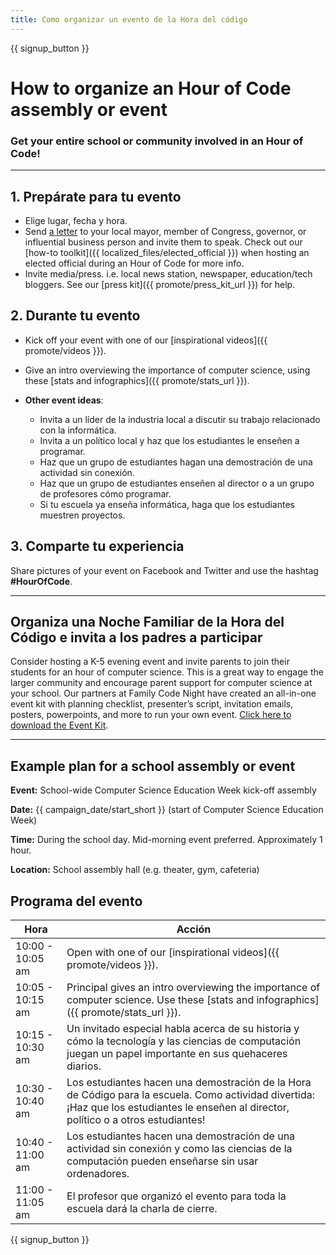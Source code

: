 ```yaml
---
title: Como organizar un evento de la Hora del código
---
```


{{ signup_button }}

# How to organize an Hour of Code assembly or event

### Get your entire school or community involved in an Hour of Code!

* * *

## 1. Prepárate para tu evento

- Elige lugar, fecha y hora.
- Send [a letter](https://hourofcode.com/promote/resources#sample-emails) to your local mayor, member of Congress, governor, or influential business person and invite them to speak. Check out our [how-to toolkit]({{ localized_files/elected_official }}) when hosting an elected official during an Hour of Code for more info.
- Invite media/press. i.e. local news station, newspaper, education/tech bloggers. See our [press kit]({{ promote/press_kit_url }}) for help.

## 2. Durante tu evento

- Kick off your event with one of our [inspirational videos]({{ promote/videos }}).
- Give an intro overviewing the importance of computer science, using these [stats and infographics]({{ promote/stats_url }}).   
      
    
- **Other event ideas**: 
    - Invita a un líder de la industria local a discutir su trabajo relacionado con la informática.
    - Invita a un político local y haz que los estudiantes le enseñen a programar.
    - Haz que un grupo de estudiantes hagan una demostración de una actividad sin conexión.
    - Haz que un grupo de estudiantes enseñen al director o a un grupo de profesores cómo programar.
    - Si tu escuela ya enseña informática, haga que los estudiantes muestren proyectos.

## 3. Comparte tu experiencia

Share pictures of your event on Facebook and Twitter and use the hashtag **#HourOfCode**.

* * *

## Organiza una Noche Familiar de la Hora del Código e invita a los padres a participar

Consider hosting a K-5 evening event and invite parents to join their students for an hour of computer science. This is a great way to engage the larger community and encourage parent support for computer science at your school. Our partners at Family Code Night have created an all-in-one event kit with planning checklist, presenter’s script, invitation emails, posters, powerpoints, and more to run your own event. [Click here to download the Event Kit](http://www.familycodenight.org/DownloadCodeDotOrg.html).

* * *

## Example plan for a school assembly or event

**Event:** School-wide Computer Science Education Week kick-off assembly

**Date:** {{ campaign_date/start_short }} (start of Computer Science Education Week)

**Time:** During the school day. Mid-morning event preferred. Approximately 1 hour.

**Location:** School assembly hall (e.g. theater, gym, cafeteria)

## Programa del evento

| Hora             | Acción                                                                                                                                                                                  |
| ---------------- | --------------------------------------------------------------------------------------------------------------------------------------------------------------------------------------- |
| 10:00 - 10:05 am | Open with one of our [inspirational videos]({{ promote/videos }}).                                                                                                                      |
| 10:05 - 10:15 am | Principal gives an intro overviewing the importance of computer science. Use these [stats and infographics]({{ promote/stats_url }}).                                                   |
| 10:15 - 10:30 am | Un invitado especial habla acerca de su historia y cómo la tecnología y las ciencias de computación juegan un papel importante en sus quehaceres diarios.                               |
| 10:30 - 10:40 am | Los estudiantes hacen una demostración de la Hora de Código para la escuela. Como actividad divertida: ¡Haz que los estudiantes le enseñen al director, político o a otros estudiantes! |
| 10:40 - 11:00 am | Los estudiantes hacen una demostración de una actividad sin conexión y como las ciencias de la computación pueden enseñarse sin usar ordenadores.                                       |
| 11:00 - 11:05 am | El profesor que organizó el evento para toda la escuela dará la charla de cierre.                                                                                                       |

{{ signup_button }}